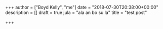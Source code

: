 +++
author = ["Boyd Kelly", "me"]
date = "2018-07-30T20:38:00+00:00"
description = []
draft = true
jula = "ala an bo su la"
title = "test post"

+++
